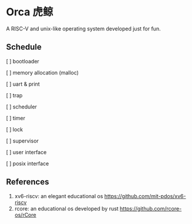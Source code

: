 # Orca 虎鲸
A RISC-V and unix-like operating system developed just for fun.

## Schedule
[ ] bootloader

[ ] memory allocation (malloc)

[ ] uart & print

[ ] trap

[ ] scheduler

[ ] timer

[ ] lock

[ ] supervisor

[ ] user interface

[ ] posix interface

## References
1. xv6-riscv: an elegant educational os https://github.com/mit-pdos/xv6-riscv
2. rcore: an educational os developed by rust https://github.com/rcore-os/rCore
